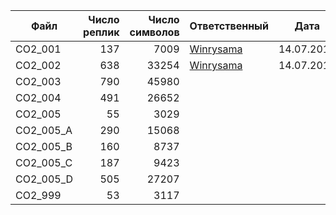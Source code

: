 | Файл | Число реплик | Число символов | Ответственный | Дата |
| ---- | -----------: | -------------: | ------------- | ---- |
| CO2_001   |  137 |  7009 | [Winrysama](https://github.com/Winrysama) | 14.07.2015 |
| CO2_002   |  638 | 33254 | [Winrysama](https://github.com/Winrysama) | 14.07.2015 |
| CO2_003   |  790 | 45980 | | |
| CO2_004   |  491 | 26652 | | |
| CO2_005   |   55 |  3029 | | |
| CO2_005_A |  290 | 15068 | | |
| CO2_005_B |  160 |  8737 | | |
| CO2_005_C |  187 |  9423 | | |
| CO2_005_D |  505 | 27207 | | |
| CO2_999   |   53 |  3117 | | |
